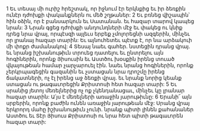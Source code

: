1 Եւ տեսայ մի ուրիշ հրեշտակ, որ իջնում էր երկնքից եւ իր ձեռքին ունէր դժոխքի փականքներն ու մեծ շղթաներ: 2 Եւ բռնեց վիշապին՝ հին օձին, որ է բանսարկուն եւ Սատանան. եւ հազար տարով կապեց նրան: 3 Նրան գցեց դժոխքի անդունդների մէջ եւ փակեց ու կնիք դրեց նրա վրայ, որպէսզի այլեւս երբեք չմոլորեցնի ազգերին, մինչեւ որ լրանայ հազար տարին: Եւ այնուհետեւ պէտք է, որ նա արձակուի մի փոքր ժամանակով:
4 Տեսայ նաեւ գահեր. նստեցին դրանց վրայ. եւ նրանց իշխանութիւն տրուեց դատելու եւ ընտրելու այն հոգիներին, որոնք Յիսուսին եւ Աստծու խօսքին իրենց տուած վկայութեան համար չարչարուել էին. նաեւ նրանց հոգիներին, որոնք չերկրպագեցին գազանին եւ չստացան նրա դրոշմը իրենց ճակատների, ոչ էլ իրենց աջ ձեռքի վրայ. եւ նրանք նորից կեանք ստացան ու թագաւորեցին Քրիստոսի հետ հազար տարի: 5 Եւ սրանից յետոյ մեռելներից ոչ ոք չկենդանացաւ, մինչեւ կը լրանար հազար տարին: Ա՛յս է մեռելների առաջին յարութիւնը: 6 Երանի՜ այն սրբերին, որոնք բաժին ունեն առաջին յարութեան մէջ: Սրանց վրայ երկրորդ մահը իշխանութիւն չունի. նրանք պիտի լինեն քահանաներ Աստծու եւ Տէր Յիսուս Քրիստոսի ու նրա հետ պիտի թագաւորեն հազար տարի:
